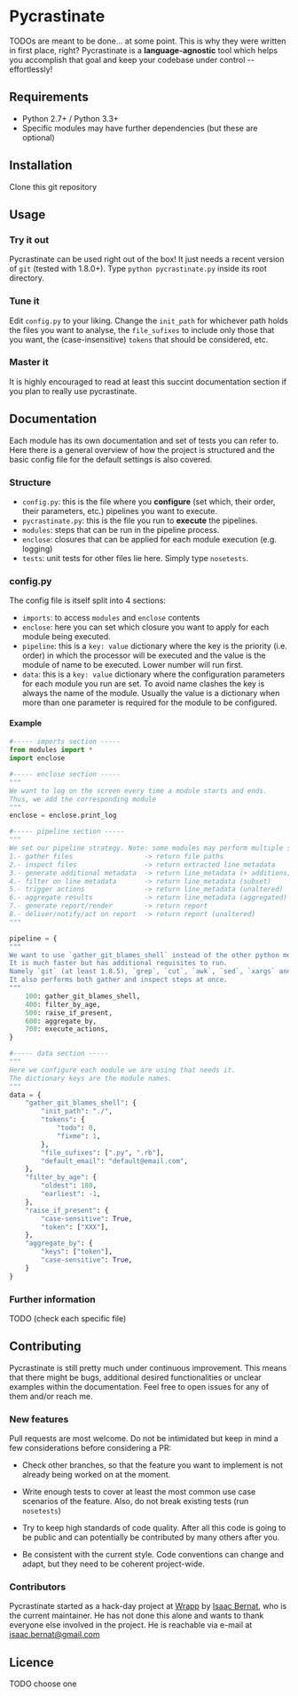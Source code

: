 Pycrastinate
============
TODOs are meant to be done... at some point. This is why they were written in first place, right? Pycrastinate is a **language-agnostic** tool which helps you accomplish that goal and keep your codebase under control -- effortlessly!

Requirements
------------
* Python 2.7+ / Python 3.3+
* Specific modules may have further dependencies (but these are optional)

Installation
------------
Clone this git repository

Usage
-----
### Try it out
Pycrastinate can be used right out of the box! It just needs a recent version of `git` (tested with 1.8.0+). Type `python pycrastinate.py` inside its root directory.

### Tune it
Edit `config.py` to your liking. Change the `init_path` for whichever path holds the files you want to analyse, the `file_sufixes` to include only those that you want, the (case-insensitive) `tokens` that should be considered, etc.

### Master it
It is highly encouraged to read at least this succint documentation section if you plan to really use pycrastinate.

Documentation
-------------
Each module has its own documentation and set of tests you can refer to. Here there is a general overview of how the project is structured and the basic config file for the default settings is also covered.

### Structure
* `config.py`: this is the file where you **configure** (set which, their order, their parameters, etc.) pipelines you want to execute.
* `pycrastinate.py`: this is the file you run to **execute** the pipelines.
* `modules`: steps that can be run in the pipeline process.
* `enclose`: closures that can be applied for each module execution (e.g. logging)
* `tests`: unit tests for other files lie here. Simply type `nosetests`.

### config.py
The config file is itself split into 4 sections:

* `imports`: to access `modules` and `enclose` contents
* `enclose`: here you can set which closure you want to apply for each module being executed.
* `pipeline`: this is a `key: value` dictionary where the key is the priority (i.e. order) in which the processor will be executed and the value is the module of name to be executed. Lower number will run first.
* `data`: this is a `key: value` dictionary where the configuration parameters for each module you run are set. To avoid name clashes the key is always the name of the module. Usually the value is a dictionary when more than one parameter is required for the module to be configured.

#### Example
```python
#----- imports section -----
from modules import *
import enclose

#----- enclose section -----
"""
We want to log on the screen every time a module starts and ends.
Thus, we add the corresponding module
"""
enclose = enclose.print_log

#----- pipeline section -----
"""
We set our pipeline strategy. Note: some modules may perform multiple steps
1.- gather files                  -> return file paths
2.- inspect files                 -> return extracted line_metadata
3.- generate additional metadata  -> return line_metadata (+ additions)
4.- filter on line metadata       -> return line_metadata (subset)
5.- trigger actions               -> return line_metadata (unaltered)
6.- aggregate results             -> return line_metadata (aggregated)
7.- generate report/render        -> return report
8.- deliver/notify/act on report  -> return report (unaltered)
"""

pipeline = {
"""
We want to use `gather_git_blames_shell` instead of the other python modules.
It is much faster but has additional requisites to run.
Namely `git` (at least 1.8.5), `grep`, `cut`, `awk`, `sed`, `xargs` and `cat`.
It also performs both gather and inspect steps at once.
"""
    100: gather_git_blames_shell,
    400: filter_by_age,
    500: raise_if_present,
    600: aggregate_by,
    700: execute_actions,
}

#----- data section -----
"""
Here we configure each module we are using that needs it.
The dictionary keys are the module names.
"""
data = {
    "gather_git_blames_shell": {
        "init_path": "./",
        "tokens": {
            "todo": 0,
            "fixme": 1,
        },
        "file_sufixes": [".py", ".rb"],
        "default_email": "default@email.com",
    },
    "filter_by_age": {
        "oldest": 180,
        "earliest": -1,
    },
    "raise_if_present": {
        "case-sensitive": True,
        "token": ["XXX"],
    },
    "aggregate_by": {
        "keys": ["token"],
        "case-sensitive": True,
    }
}
```

### Further information
TODO (check each specific file)

Contributing
------------
Pycrastinate is still pretty much under continuous improvement. This means that there might be bugs, additional desired functionalities or unclear examples within the documentation. Feel free to open issues for any of them and/or reach me.

### New features
Pull requests are most welcome. Do not be intimidated but keep in mind a few considerations before considering a PR:

* Check other branches, so that the feature you want to implement is not already being worked on at the moment.

* Write enough tests to cover at least the most common use case scenarios of the feature. Also, do not break existing tests (run `nosetests`)

* Try to keep high standards of code quality. After all this code is going to be public and can potentially be contributed by many others after you.

* Be consistent with the current style. Code conventions can change and adapt, but they need to be coherent project-wide.

### Contributors
Pycrastinate started as a hack-day project at [Wrapp](https://www.wrapp.com) by [Isaac Bernat](https://github.com/isaacbernat), who is the current maintainer. He has not done this alone and wants to thank everyone else involved in the project. He is reachable via e-mail at <isaac.bernat@gmail.com>

Licence
-------
TODO choose one
